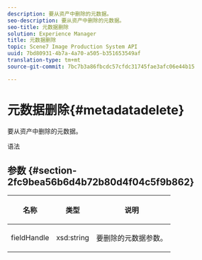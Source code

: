 ```yaml
---
description: 要从资产中删除的元数据。
seo-description: 要从资产中删除的元数据。
seo-title: 元数据删除
solution: Experience Manager
title: 元数据删除
topic: Scene7 Image Production System API
uuid: 7bd80931-4b7a-4a70-a505-b351653549af
translation-type: tm+mt
source-git-commit: 7bc7b3a86fbcdc57cfdc31745fae3afc06e44b15

---
```



# 元数据删除{#metadatadelete}

要从资产中删除的元数据。

语法

## 参数 {#section-2fc9bea56b6d4b72b80d4f04c5f9b862}

<table id="table_04100BB8ABD84EF68B0A7CE3AD946414"> 
 <thead> 
  <tr> 
   <th colname="col1" class="entry"> <p>名称 </p> </th> 
   <th colname="col2" class="entry"> <p>类型 </p> </th> 
   <th colname="col3" class="entry"> <p>说明 </p> </th> 
  </tr> 
 </thead>
 <tbody> 
  <tr> 
   <td colname="col1"> <p><span class="codeph"><span class="varname"> fieldHandle</span></span> </p> </td> 
   <td colname="col2"> <span class="codeph"> xsd:string</span> </td> 
   <td colname="col3"> <p>要删除的元数据参数。 </p> </td> 
  </tr> 
 </tbody> 
</table>

